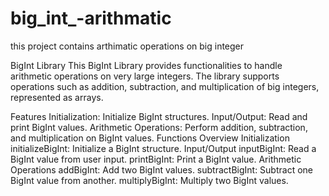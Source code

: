 # big_int_-arithmatic
this project contains arthimatic operations on big integer

BigInt Library
This BigInt Library provides functionalities to handle arithmetic operations on very large integers. The library supports operations such as addition, subtraction, and multiplication of big integers, represented as arrays.

Features
Initialization: Initialize BigInt structures.
Input/Output: Read and print BigInt values.
Arithmetic Operations: Perform addition, subtraction, and multiplication on BigInt values.
Functions Overview
Initialization
initializeBigInt: Initialize a BigInt structure.
Input/Output
inputBigInt: Read a BigInt value from user input.
printBigInt: Print a BigInt value.
Arithmetic Operations
addBigInt: Add two BigInt values.
subtractBigInt: Subtract one BigInt value from another.
multiplyBigInt: Multiply two BigInt values.
